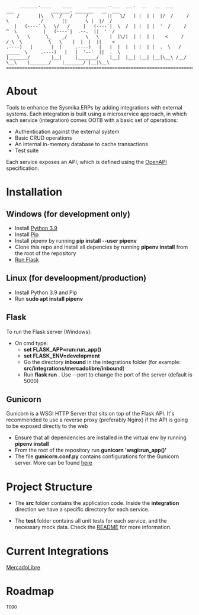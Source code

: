 
         _______.____    ____      _______..___  ___.  __   __  ___      ___              _______. _______   __  ___ 
        /       |\   \  /   /     /       ||   \/   | |  | |  |/  /     /   \            /       ||       \ |  |/  / 
       |   (----` \   \/   /     |   (----`|  \  /  | |  | |  '  /     /  ^  \          |   (----`|  .--.  ||  '  /  
        \   \      \_    _/       \   \    |  |\/|  | |  | |    <     /  /_\  \          \   \    |  |  |  ||    <   
    .----)   |       |  |     .----)   |   |  |  |  | |  | |  .  \   /  _____  \     .----)   |   |  '--'  ||  .  \  
    |_______/        |__|     |_______/    |__|  |__| |__| |__|\__\ /__/     \__\    |_______/    |_______/ |__|\__\
    ====================================================================================================================



# About

Tools to enhance the Sysmika ERPs by adding integrations with external systems. Each integration is built using
a microservice approach, in which each service (integration) comes OOTB with a basic set of operations:
* Authentication against the external system
* Basic CRUD operations 
* An internal in-memory database to cache transactions
* Test suite

Each service exposes an API, which is defined using the [OpenAPI](https://swagger.io/) specification. 

# Installation

## Windows (for development only)

* Install [Python 3.9](https://www.python.org/downloads/)
* Install [Pip](https://www.geeksforgeeks.org/how-to-install-pip-on-windows/)
* Install pipenv by running __pip install --user pipenv__
* Clone this repo and install all depencies by running __pipenv install__ from the root of the repository
* [Run Flask](#flask)

## Linux (for develoopment/production)

* Install Python 3.9 and Pip
* Run __sudo apt install pipenv__

## Flask

To run the Flask server (Windows):

* On cmd type:
  * __set FLASK_APP=run:run_app()__
  *  __set FLASK_ENV=development__
  * Go the directory __inbound__ in the integrations folder (for example: __src/integrations/mercadolibre/inbound__)
  * Run __flask run__ . Use --port to change the port of the server (default is 5000) 
  
## Gunicorn

Gunicorn is a WSGI HTTP Server that sits on top of the Flask API. It's recommended to use a reverse proxy (preferably Nginx) if the API is going to be exposed directly to the web

* Ensure that all dependencies are installed in the virtual env by running __pipenv install__
* From the root of the  repository run __gunicorn 'wsgi:run_app()'__ 
* The file __gunicorn.conf.py__ contains configurations for the Gunicorn server. More can be found [here](https://docs.gunicorn.org/en/latest/settings.html)

# Project Structure

* The __src__ folder contains the application code. Inside the __integration__ direction we have a specific directory for each service.

* The __test__ folder contains all unit tests for each service, and the necessary mock data. Check the [README](tests/README.md) for more information.

# Current Integrations

 [MercadoLibre](src/integrations/mercadolibre/README.md)
 

# Roadmap

`TODO`